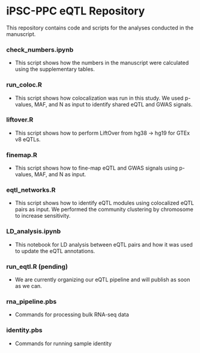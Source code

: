 # iPSC-PPC eQTL Repository

This repository contains code and scripts for the analyses conducted in the manuscript. 

### check_numbers.ipynb
- This script shows how the numbers in the manuscript were calculated using the supplementary tables.

### run_coloc.R 
- This script shows how colocalization was run in this study. We used p-values, MAF, and N as input to identify shared eQTL and GWAS signals.

### liftover.R
- This script shows how to perform LiftOver from hg38 -> hg19 for GTEx v8 eQTLs.

### finemap.R 
- This script shows how to fine-map eQTL and GWAS signals using p-values, MAF, and N as input.

### eqtl_networks.R 
- This script shows how to identify eQTL modules using colocalized eQTL pairs as input. We performed the community clustering by chromosome to increase sensitivity.

### LD_analysis.ipynb 
- This notebook for LD analysis between eQTL pairs and how it was used to update the eQTL annotations.

### run_eqtl.R (pending)
- We are currently organizing our eQTL pipeline and will publish as soon as we can. 

### rna_pipeline.pbs
- Commands for processing bulk RNA-seq data 

### identity.pbs
- Commands for running sample identity
